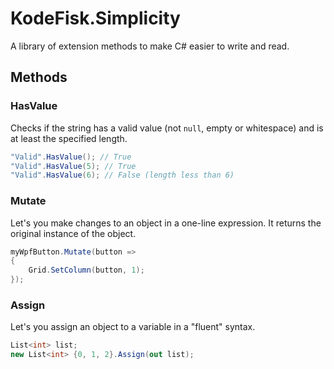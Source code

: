 # KodeFisk.Simplicity

A library of extension methods to make C# easier to write and read.

## Methods

### HasValue

Checks if the string has a valid value (not `null`, empty or whitespace) and is at least the specified length.

```C#
"Valid".HasValue(); // True
"Valid".HasValue(5); // True
"Valid".HasValue(6); // False (length less than 6)
```

### Mutate

Let's you make changes to an object in a one-line expression. It returns the original instance of the object.

```C#
myWpfButton.Mutate(button =>
{
    Grid.SetColumn(button, 1);
});
```

### Assign

Let's you assign an object to a variable in a "fluent" syntax.

```C#
List<int> list;
new List<int> {0, 1, 2}.Assign(out list);
```

